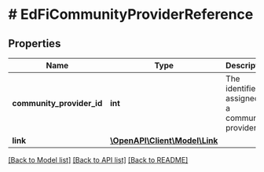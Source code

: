 # # EdFiCommunityProviderReference

## Properties

Name | Type | Description | Notes
------------ | ------------- | ------------- | -------------
**community_provider_id** | **int** | The identifier assigned to a community provider. |
**link** | [**\OpenAPI\Client\Model\Link**](Link.md) |  | [optional]

[[Back to Model list]](../../README.md#models) [[Back to API list]](../../README.md#endpoints) [[Back to README]](../../README.md)
